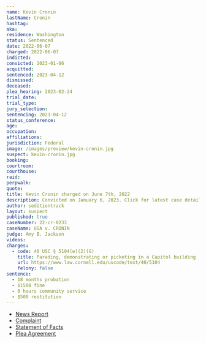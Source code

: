 ```yaml
---
name: Kevin Cronin
lastName: Cronin
hashtag:
aka:
residence: Washington
status: Sentenced
date: 2022-06-07
charged: 2022-06-07
indicted:
convicted: 2023-01-06
acquitted:
sentenced: 2023-04-12
dismissed:
deceased:
plea_hearing: 2023-02-24
trial_date:
trial_type:
jury_selection:
sentencing: 2023-04-12
status_conference:
age:
occupation:
affiliations:
jurisdiction: Federal
image: /images/preview/kevin-cronin.jpg
suspect: kevin-cronin.jpg
booking:
courtroom:
courthouse:
raid:
perpwalk:
quote:
title: Kevin Cronin charged on June 7th, 2022
description: Convicted on January 6, 2023. Click for latest case details.
author: seditiontrack
layout: suspect
published: true
caseNumber: 22-cr-0233
caseName: USA v. CRONIN
judge: Amy B. Jackson
videos:
charges:
  - code: 40 USC § 5104(e)(2)(G)
    title: Parading, demonstrating or picketing in a Capitol building
    url: https://www.law.cornell.edu/uscode/text/40/5104
    felony: false
sentence:
  - 18 months probation
  - $1500 fine
  - 0 hours community service
  - $500 restitution
---
```


- [News Report](https://www.king5.com/article/news/crime/puyallup-capitol-riot-suspects-charges/281-19245a3b-5271-4dc1-8460-a3c7fa150fe6)
- [Complaint](https://www.justice.gov/usao-dc/case-multi-defendant/file/1512656/download)
- [Statement of Facts](https://www.justice.gov/usao-dc/case-multi-defendant/file/1512661/download)
- [Plea Agreement](https://www.justice.gov/usao-dc/case-multi-defendant/file/1562976/download)

